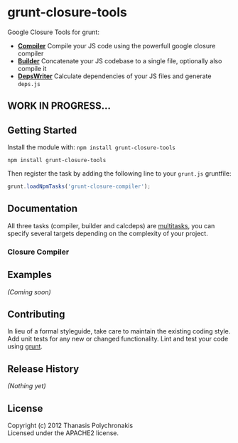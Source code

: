 # grunt-closure-tools

Google Closure Tools for grunt:

* **[Compiler](https://developers.google.com/closure/compiler/)** Compile your JS code using the powerfull google closure compiler
* **[Builder](https://developers.google.com/closure/library/docs/closurebuilder)** Concatenate your JS codebase to a single file, optionally also compile it
* **[DepsWriter](https://developers.google.com/closure/library/docs/depswriter)** Calculate dependencies of your JS files and generate `deps.js`

## WORK IN PROGRESS...


## Getting Started
Install the module with: `npm install grunt-closure-tools`

```shell
npm install grunt-closure-tools
```

Then register the task by adding the following line to your `grunt.js` gruntfile:

```javascript
grunt.loadNpmTasks('grunt-closure-compiler');
```

## Documentation
All three tasks (compiler, builder and calcdeps) are [multitasks](https://github.com/cowboy/grunt/blob/master/docs/types_of_tasks.md), you can specify several targets depending on the complexity of your project.

### Closure Compiler


## Examples
_(Coming soon)_

## Contributing
In lieu of a formal styleguide, take care to maintain the existing coding style. Add unit tests for any new or changed functionality. Lint and test your code using [grunt](https://github.com/cowboy/grunt).

## Release History
_(Nothing yet)_

## License
Copyright (c) 2012 Thanasis Polychronakis  
Licensed under the APACHE2 license.

